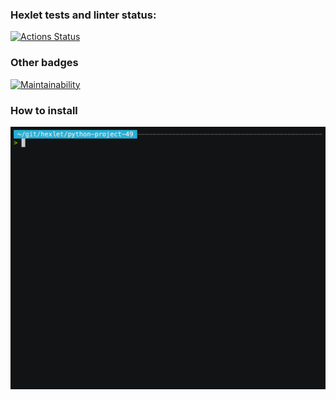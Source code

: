 ### Hexlet tests and linter status:
[![Actions Status](https://github.com/JuggernautMX/python-project-49/actions/workflows/hexlet-check.yml/badge.svg)](https://github.com/JuggernautMX/python-project-49/actions)

### Other badges
[![Maintainability](https://api.codeclimate.com/v1/badges/7106e3c9c3fafdbc1f3c/maintainability)](https://codeclimate.com/github/JuggernautMX/python-project-49/maintainability)

### How to install
[![Demo](https://github.com/JuggernautMX/python-project-49/blob/main/demo.gif)](https://asciinema.org/a/Z6BYkf1OjVDlY2ge83SJ5XABd)
